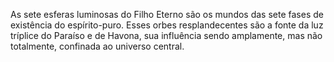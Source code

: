 ﻿As sete esferas luminosas do Filho Eterno são os mundos das sete fases de existência do espírito-puro. Esses orbes resplandecentes são a fonte da luz tríplice do Paraíso e de Havona, sua influência sendo amplamente, mas não totalmente, confinada ao universo central.